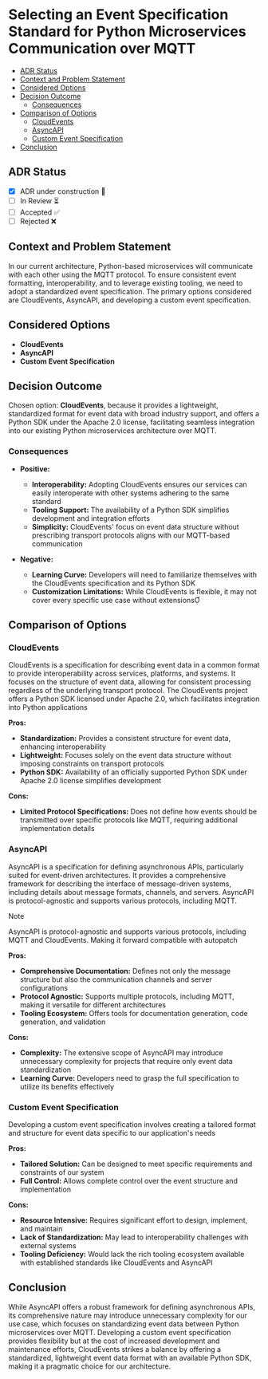 # Selecting an Event Specification Standard for Python Microservices Communication over MQTT <!-- omit in toc -->
- [ADR Status](#adr-status)
- [Context and Problem Statement](#context-and-problem-statement)
- [Considered Options](#considered-options)
- [Decision Outcome](#decision-outcome)
  - [Consequences](#consequences)
- [Comparison of Options](#comparison-of-options)
  - [CloudEvents](#cloudevents)
  - [AsyncAPI](#asyncapi)
  - [Custom Event Specification](#custom-event-specification)
- [Conclusion](#conclusion)

## ADR Status
- [x] ADR under construction 🚧
- [ ] In Review ⏳
- [ ] Accepted ✅
- [ ] Rejected ❌

## Context and Problem Statement
In our current architecture, Python-based microservices will communicate with each other using the MQTT protocol. To ensure consistent event formatting, interoperability, and to leverage existing tooling, we need to adopt a standardized event specification. The primary options considered are CloudEvents, AsyncAPI, and developing a custom event specification.

## Considered Options

* **CloudEvents**
* **AsyncAPI**
* **Custom Event Specification**

## Decision Outcome

Chosen option: **CloudEvents**, because it provides a lightweight, standardized format for event data with broad industry support, and offers a Python SDK under the Apache 2.0 license, facilitating seamless integration into our existing Python microservices architecture over MQTT.

### Consequences

* **Positive:**
  - **Interoperability:** Adopting CloudEvents ensures our services can easily interoperate with other systems adhering to the same standard
  - **Tooling Support:** The availability of a Python SDK simplifies development and integration efforts
  - **Simplicity:** CloudEvents' focus on event data structure without prescribing transport protocols aligns with our MQTT-based communication

* **Negative:**
  - **Learning Curve:** Developers will need to familiarize themselves with the CloudEvents specification and its Python SDK
  - **Customization Limitations:** While CloudEvents is flexible, it may not cover every specific use case without extensions

## Comparison of Options

### CloudEvents
CloudEvents is a specification for describing event data in a common format to provide interoperability across services, platforms, and systems. It focuses on the structure of event data, allowing for consistent processing regardless of the underlying transport protocol. The CloudEvents project offers a Python SDK licensed under Apache 2.0, which facilitates integration into Python applications

**Pros:**
- **Standardization:** Provides a consistent structure for event data, enhancing interoperability
- **Lightweight:** Focuses solely on the event data structure without imposing constraints on transport protocols
- **Python SDK:** Availability of an officially supported Python SDK under Apache 2.0 license simplifies development

**Cons:**
- **Limited Protocol Specifications:** Does not define how events should be transmitted over specific protocols like MQTT, requiring additional implementation details

### AsyncAPI
AsyncAPI is a specification for defining asynchronous APIs, particularly suited for event-driven architectures. It provides a comprehensive framework for describing the interface of message-driven systems, including details about message formats, channels, and servers. AsyncAPI is protocol-agnostic and supports various protocols, including MQTT.

> [!NOTE]  
> AsyncAPI is protocol-agnostic and supports various protocols, including MQTT and CloudEvents.  Making it forward compatible with autopatch

**Pros:**
- **Comprehensive Documentation:** Defines not only the message structure but also the communication channels and server configurations
- **Protocol Agnostic:** Supports multiple protocols, including MQTT, making it versatile for different architectures
- **Tooling Ecosystem:** Offers tools for documentation generation, code generation, and validation

**Cons:**
- **Complexity:** The extensive scope of AsyncAPI may introduce unnecessary complexity for projects that require only event data standardization
- **Learning Curve:** Developers need to grasp the full specification to utilize its benefits effectively

### Custom Event Specification
Developing a custom event specification involves creating a tailored format and structure for event data specific to our application's needs

**Pros:**
- **Tailored Solution:** Can be designed to meet specific requirements and constraints of our system
- **Full Control:** Allows complete control over the event structure and implementation

**Cons:**
- **Resource Intensive:** Requires significant effort to design, implement, and maintain
- **Lack of Standardization:** May lead to interoperability challenges with external systems
- **Tooling Deficiency:** Would lack the rich tooling ecosystem available with established standards like CloudEvents and AsyncAPI

## Conclusion
While AsyncAPI offers a robust framework for defining asynchronous APIs, its comprehensive nature may introduce unnecessary complexity for our use case, which focuses on standardizing event data between Python microservices over MQTT. Developing a custom event specification provides flexibility but at the cost of increased development and maintenance efforts, CloudEvents strikes a balance by offering a standardized, lightweight event data format with an available Python SDK, making it a pragmatic choice for our architecture. 
 